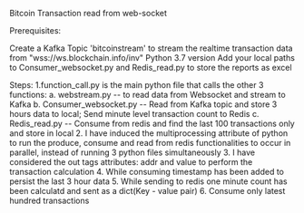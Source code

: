 Bitcoin Transaction read from web-socket

Prerequisites:

Create a Kafka Topic 'bitcoinstream' to stream the realtime transaction data from "wss://ws.blockchain.info/inv"
Python 3.7 version
Add your local paths to Consumer_websocket.py and Redis_read.py to store the reports as excel


Steps: 
1.function_call.py is the main python file that calls the other 3 functions:
a. webstream.py -- to read data from Websocket and stream to Kafka 
b. Consumer_websocket.py -- Read from Kafka topic and store 3 hours data to local; Send minute level transaction count to Redis 
c. Redis_read.py -- Consume from redis and find the last 100 transactions only and store in local 
2. I have induced the multiprocessing attribute of python to run the produce, consume and read from redis functionalities to occur in parallel, instead of running 3 python files simultaneously 
3. I have considered the out tags attributes: addr and value to perform the transaction calculation
4. While consuming timestamp has been added to persist the last 3 hour data
5. While sending to redis one minute count has been calculatd and sent as a dict(Key - value pair) 
6. Consume only latest hundred transactions
